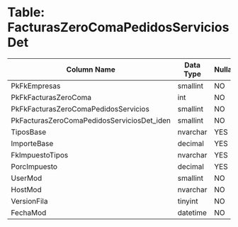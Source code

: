 # Table: FacturasZeroComaPedidosServiciosDet

| Column Name | Data Type | Nullable |
|-------------|-----------|----------|
| PkFkEmpresas | smallint | NO |
| PkFkFacturasZeroComa | int | NO |
| PkFkFacturasZeroComaPedidosServicios | smallint | NO |
| PkFacturasZeroComaPedidosServiciosDet_iden | smallint | NO |
| TiposBase | nvarchar | YES |
| ImporteBase | decimal | YES |
| FkImpuestoTipos | nvarchar | YES |
| PorcImpuesto | decimal | YES |
| UserMod | smallint | NO |
| HostMod | nvarchar | NO |
| VersionFila | tinyint | NO |
| FechaMod | datetime | NO |
